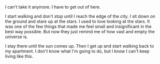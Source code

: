 I can't take it anymore. I have to get out of here.

I start walking and don't stop until I reach the edge of the city. I sit down on the ground and stare up at the stars. I used to love looking at the stars. It was one of the few things that made me feel small and insignificant in the best way possible. But now they just remind me of how vast and empty the universe is.

I stay there until the sun comes up. Then I get up and start walking back to my apartment. I don't know what I'm going to do, but I know I can't keep living like this.